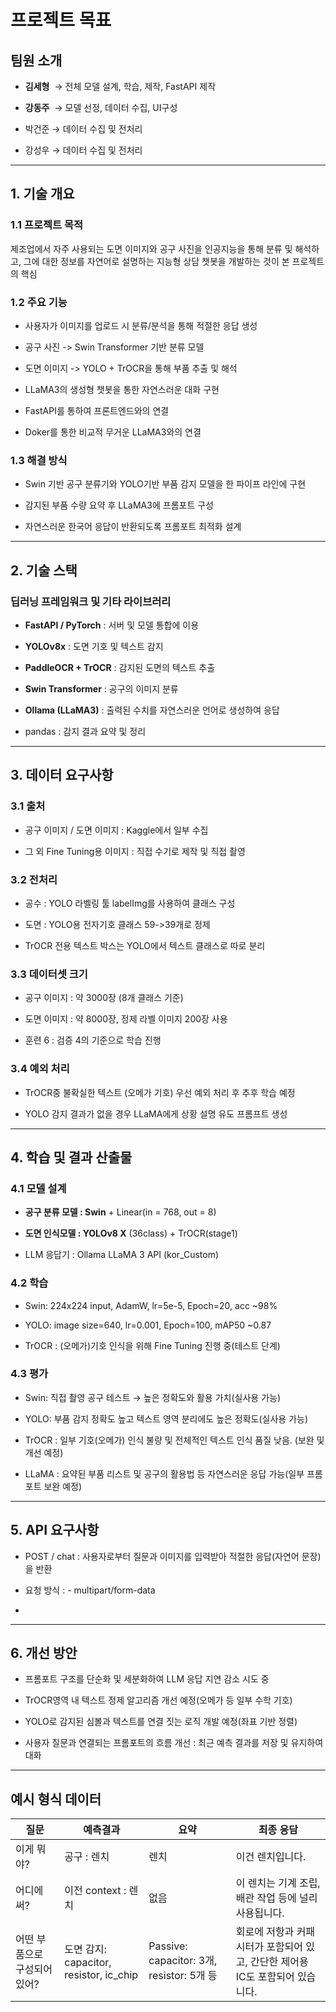 # **프로젝트 목표**

  

## **팀원 소개**

- **김세형**  → 전체 모델 설계, 학습, 제작, FastAPI 제작
    
- **강동주**  → 모델 선정,  데이터 수집, UI구성
    
- 박건준  → 데이터 수집 및 전처리
	
- 강성우  → 데이터 수집 및 전처리
---

## **1. 기술 개요**

  

### **1.1 프로젝트 목적**

  

제조업에서 자주 사용되는 도면 이미지와 공구 사진을 인공지능을 통해 분류 및 해석하고, 그에 대한 정보를
자연어로 설명하는 지능형 상담 챗봇을 개발하는 것이 본 프로젝트의 핵심

  

### **1.2 주요 기능**

- 사용자가 이미지를 업로드 시 분류/분석을 통해 적절한 응답 생성
    
- 공구 사진 -> Swin Transformer 기반 분류 모델
    
- 도면 이미지 -> YOLO + TrOCR을 통해 부품 추출 및 해석
    
- LLaMA3의 생성형 챗봇을 통한 자연스러운 대화 구현
     
- FastAPI를 통하여 프론트엔드와의 연결 
	 
- Doker를 통한 비교적 무거운 LLaMA3와의 연결
   

### **1.3 해결 방식**

- Swin 기반 공구 분류기와 YOLO기반 부품 감지 모델을 한 파이프 라인에 구현
    
- 감지된 부품 수량 요약 후 LLaMA3에 프롬포트 구성
    
- 자연스러운 한국어 응답이 반환되도록 프롬포트 최적화 설계
---

## **2. 기술 스택**

  

### 딥러닝 프레임워크 및 기타 라이브러리

- **FastAPI / PyTorch** : 서버 및 모델 통합에 이용
    
- **YOLOv8x** : 도면 기호 및 텍스트 감지
    
- **PaddleOCR + TrOCR** : 감지된 도면의 텍스트 추출
    
- **Swin Transformer** : 공구의 이미지 분류
    
- **Ollama (LLaMA3)** : 출력된 수치를 자연스러운 언어로 생성하여 응답
	
- pandas : 감지 결과 요약 및 정리
---

## **3. 데이터 요구사항**

  

### **3.1 출처**

- 공구 이미지 / 도면 이미지 : Kaggle에서 일부 수집
    
- 그 외 Fine Tuning용 이미지 : 직접 수기로 제작 및 직접 촬영
  

### **3.2 전처리**

- 공수 : YOLO 라벨링 툴 labelImg를 사용하여 클래스 구성
    
- 도면 : YOLO용 전자기호 클래스 59->39개로 정제
    
- TrOCR 전용 텍스트 박스는 YOLO에서 텍스트 클래스로 따로 분리
  

### **3.3 데이터셋 크기**

- 공구 이미지 : 약 3000장 (8개 클래스 기준)
    
- 도면 이미지 : 약 8000장, 정제 라벨 이미지 200장 사용
    
- 훈련 6 : 검증 4의 기준으로 학습 진행
    

  

### **3.4 예외 처리**

- TrOCR중 불확실한 텍스트 (오메가 기호) 우선 예외 처리 후 추후 학습 예정
    
-  YOLO 감지 결과가 없을 경우 LLaMA에게 상황 설명 유도 프롬프트 생성
	
---

## **4. 학습 및 결과 산출물**

  
### **4.1 모델 설계**

- **공구 분류 모델 : Swin** + Linear(in = 768, out = 8)
    
- **도면 인식모델 : YOLOv8 X** (36class) + TrOCR(stage1)
    
- LLM 응답기 : Ollama LLaMA 3 API (kor_Custom)
  
### **4.2 학습**

- Swin: 224x224 input, AdamW, lr=5e-5, Epoch=20, acc ~98%
    
- YOLO: image size=640, lr=0.001, Epoch=100, mAP50 ~0.87
    
- TrOCR : (오메가)기호 인식을 위해 Fine Tuning 진행 중(테스트 단계)
  
### **4.3 평가**

- Swin: 직접 촬영 공구 테스트 → 높은 정확도와 활용 가치(실사용 가능)
    
- YOLO: 부품 감지 정확도 높고 텍스트 영역 분리에도 높은 정확도(실사용 가능)
    
- TrOCR : 일부 기호(오메가) 인식 불량 및 전체적인 텍스트 인식 품질 낮음. (보완 및 개선 예정)
	
- LLaMA : 요약된 부품 리스트 및 공구의 활용법 등 자연스러운 응답 가능(일부 프롬포트 보완 예정)


---
## 5. API 요구사항

- POST / chat : 사용자로부터 질문과 이미지를 입력받아 적절한 응답(자연어 문장)을 반환
	
- 요청 방식 : - multipart/form-data
	
- 

---
## **6. 개선 방안**

- 프롬포트 구조를 단순화 및 세분화하여 LLM 응답 지연 감소 시도 중
    
- TrOCR영역 내 텍스트 정제 알고리즘 개선 예정(오메가 등 일부 수학 기호)
    
- YOLO로 감지된 심볼과 텍스트를 연결 짓는 로직 개발 예정(좌표 기반 정렬)
	
- 사용자 질문과 연결되는 프롬포트의 흐름 개선 : 최근 예측 결과를 저장 및 유지하여 대화


---

## **예시 형식 데이터**

| **질문**           | **예측결과**                            | **요약**                                 | **최종 응담**                                     |
| ---------------- | ----------------------------------- | -------------------------------------- | --------------------------------------------- |
| 이게 뭐야?           | 공구 : 렌치                             | 렌치                                     | 이건 렌치입니다.                                     |
| 어디에 써?           | 이전 context : 렌치                     | 없음                                     | 이 렌치는 기계 조립, 배관 작업 등에 널리 사용됩니다.               |
| 어떤 부품으로 구성되어 있어? | 도면 감지: capacitor, resistor, ic_chip | Passive: capacitor: 3개, resistor: 5개 등 | 회로에 저항과 커패시터가 포함되어 있고, 간단한 제어용 IC도 포함되어 있습니다. |

